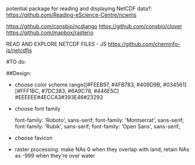 potential package for reading and displaying NetCDF data?: https://github.com/Reading-eScience-Centre/ncwms

https://github.com/consbio/ncdjango
https://github.com/consbio/clover
https://github.com/mapbox/rasterio

READ AND EXPLORE NETCDF FILES - JS
https://github.com/cheminfo-js/netcdfjs

#TO do:

##Design:
- choose color scheme
    range([#FEEB97, #4FB783, #409D9B, #034561]
    [#FFF1BC, #7DC383, #6A9C78, #446E5C]
    #EEEEEE#4ECCA3#393E46#23293

- choose font family
    <link href="https://fonts.googleapis.com/css?family=Montserrat|Roboto|Rubik|Open+Sans" rel="stylesheet">

    font-family: 'Roboto', sans-serif;
    font-family: 'Montserrat', sans-serif;
    font-family: 'Rubik', sans-serif;
    font-family: 'Open Sans', sans-serif;

- choose favicon
<link rel="icon" href="img/greendiamond.ico" type="image/x-icon"/>


- raster processing: make NAs 0 when they overlap with land; retain NAs as -999 when they're over water